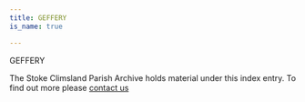 ```yaml
---
title: GEFFERY
is_name: true

---
```


GEFFERY


The Stoke Climsland Parish Archive holds material under this index entry. To find out more please [contact us](/contact/)
